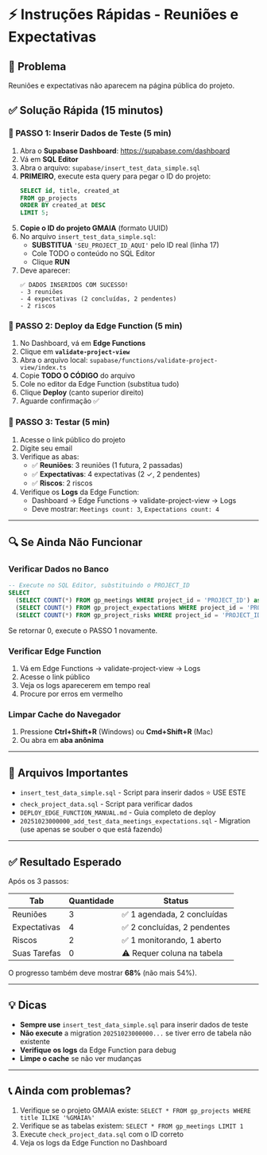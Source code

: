 # ⚡ Instruções Rápidas - Reuniões e Expectativas

## 🎯 Problema
Reuniões e expectativas não aparecem na página pública do projeto.

## ✅ Solução Rápida (15 minutos)

### 📝 PASSO 1: Inserir Dados de Teste (5 min)

1. Abra o **Supabase Dashboard**: https://supabase.com/dashboard
2. Vá em **SQL Editor**
3. Abra o arquivo: `supabase/insert_test_data_simple.sql`
4. **PRIMEIRO**, execute esta query para pegar o ID do projeto:
   ```sql
   SELECT id, title, created_at
   FROM gp_projects
   ORDER BY created_at DESC
   LIMIT 5;
   ```
5. **Copie o ID do projeto GMAIA** (formato UUID)
6. No arquivo `insert_test_data_simple.sql`:
   - **SUBSTITUA** `'SEU_PROJECT_ID_AQUI'` pelo ID real (linha 17)
   - Cole TODO o conteúdo no SQL Editor
   - Clique **RUN**
7. Deve aparecer:
   ```
   ✅ DADOS INSERIDOS COM SUCESSO!
   - 3 reuniões
   - 4 expectativas (2 concluídas, 2 pendentes)
   - 2 riscos
   ```

### 🚀 PASSO 2: Deploy da Edge Function (5 min)

1. No Dashboard, vá em **Edge Functions**
2. Clique em **`validate-project-view`**
3. Abra o arquivo local: `supabase/functions/validate-project-view/index.ts`
4. Copie **TODO O CÓDIGO** do arquivo
5. Cole no editor da Edge Function (substitua tudo)
6. Clique **Deploy** (canto superior direito)
7. Aguarde confirmação ✅

### 🧪 PASSO 3: Testar (5 min)

1. Acesse o link público do projeto
2. Digite seu email
3. Verifique as abas:
   - ✅ **Reuniões**: 3 reuniões (1 futura, 2 passadas)
   - ✅ **Expectativas**: 4 expectativas (2 ✓, 2 pendentes)
   - ✅ **Riscos**: 2 riscos
4. Verifique os **Logs** da Edge Function:
   - Dashboard → Edge Functions → validate-project-view → Logs
   - Deve mostrar: `Meetings count: 3`, `Expectations count: 4`

---

## 🔍 Se Ainda Não Funcionar

### Verificar Dados no Banco
```sql
-- Execute no SQL Editor, substituindo o PROJECT_ID
SELECT
  (SELECT COUNT(*) FROM gp_meetings WHERE project_id = 'PROJECT_ID') as meetings,
  (SELECT COUNT(*) FROM gp_project_expectations WHERE project_id = 'PROJECT_ID') as expectations,
  (SELECT COUNT(*) FROM gp_project_risks WHERE project_id = 'PROJECT_ID') as risks;
```

Se retornar 0, execute o PASSO 1 novamente.

### Verificar Edge Function
1. Vá em Edge Functions → validate-project-view → Logs
2. Acesse o link público
3. Veja os logs aparecerem em tempo real
4. Procure por erros em vermelho

### Limpar Cache do Navegador
1. Pressione **Ctrl+Shift+R** (Windows) ou **Cmd+Shift+R** (Mac)
2. Ou abra em **aba anônima**

---

## 📂 Arquivos Importantes

- `insert_test_data_simple.sql` - Script para inserir dados ⭐ USE ESTE
- `check_project_data.sql` - Script para verificar dados
- `DEPLOY_EDGE_FUNCTION_MANUAL.md` - Guia completo de deploy
- `20251023000000_add_test_data_meetings_expectations.sql` - Migration (use apenas se souber o que está fazendo)

---

## ✅ Resultado Esperado

Após os 3 passos:

| Tab | Quantidade | Status |
|-----|------------|--------|
| Reuniões | 3 | ✅ 1 agendada, 2 concluídas |
| Expectativas | 4 | ✅ 2 concluídas, 2 pendentes |
| Riscos | 2 | ✅ 1 monitorando, 1 aberto |
| Suas Tarefas | 0 | ⚠️ Requer coluna na tabela |

O progresso também deve mostrar **68%** (não mais 54%).

---

## 💡 Dicas

- **Sempre use** `insert_test_data_simple.sql` para inserir dados de teste
- **Não execute** a migration `20251023000000...` se tiver erro de tabela não existente
- **Verifique os logs** da Edge Function para debug
- **Limpe o cache** se não ver mudanças

---

## 📞 Ainda com problemas?

1. Verifique se o projeto GMAIA existe: `SELECT * FROM gp_projects WHERE title ILIKE '%GMAIA%'`
2. Verifique se as tabelas existem: `SELECT * FROM gp_meetings LIMIT 1`
3. Execute `check_project_data.sql` com o ID correto
4. Veja os logs da Edge Function no Dashboard
